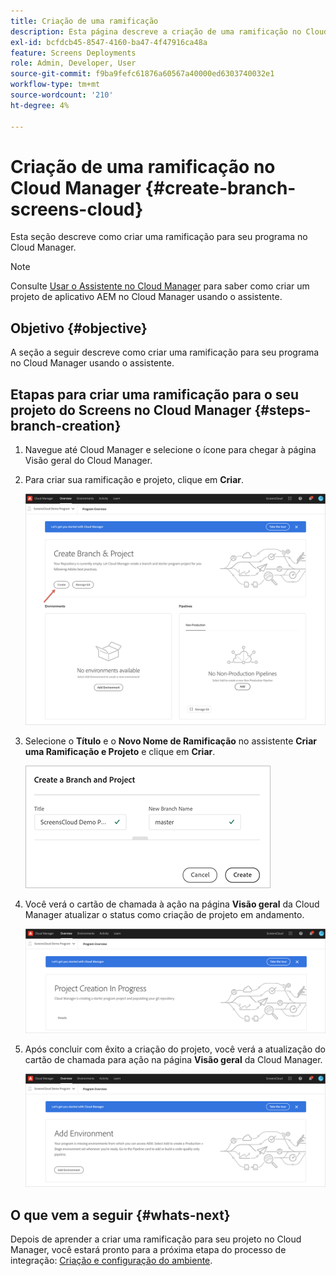 ```yaml
---
title: Criação de uma ramificação
description: Esta página descreve a criação de uma ramificação no Cloud Manager para Screens as a Cloud Service.
exl-id: bcfdcb45-8547-4160-ba47-4f47916ca48a
feature: Screens Deployments
role: Admin, Developer, User
source-git-commit: f9ba9fefc61876a60567a40000ed6303740032e1
workflow-type: tm+mt
source-wordcount: '210'
ht-degree: 4%

---
```


# Criação de uma ramificação no Cloud Manager {#create-branch-screens-cloud}

Esta seção descreve como criar uma ramificação para seu programa no Cloud Manager.

>[!NOTE]
>Consulte [Usar o Assistente no Cloud Manager](https://experienceleague.adobe.com/docs/experience-manager-cloud-service/content/implementing/using-cloud-manager/create-application-project/using-the-wizard.html) para saber como criar um projeto de aplicativo AEM no Cloud Manager usando o assistente.

## Objetivo {#objective}

A seção a seguir descreve como criar uma ramificação para seu programa no Cloud Manager usando o assistente.

## Etapas para criar uma ramificação para o seu projeto do Screens no Cloud Manager {#steps-branch-creation}

1. Navegue até Cloud Manager e selecione o ícone para chegar à página Visão geral do Cloud Manager.

1. Para criar sua ramificação e projeto, clique em **Criar**.

   ![imagem](/help/screens-cloud/assets/onboarding/create-branch1.png)

1. Selecione o **Título** e o **Novo Nome de Ramificação** no assistente **Criar uma Ramificação e Projeto** e clique em **Criar**.

   ![imagem](/help/screens-cloud/assets/onboarding/create-branch2.png)

1. Você verá o cartão de chamada à ação na página **Visão geral** da Cloud Manager atualizar o status como criação de projeto em andamento.

   ![imagem](/help/screens-cloud/assets/onboarding/create-branch3.png)

1. Após concluir com êxito a criação do projeto, você verá a atualização do cartão de chamada para ação na página **Visão geral** da Cloud Manager.

   ![imagem](/help/screens-cloud/assets/onboarding/create-branch4.png)

## O que vem a seguir {#whats-next}

Depois de aprender a criar uma ramificação para seu projeto no Cloud Manager, você estará pronto para a próxima etapa do processo de integração: [Criação e configuração do ambiente](/help/screens-cloud/onboarding-screens-cloud/creating-an-environment.md).
